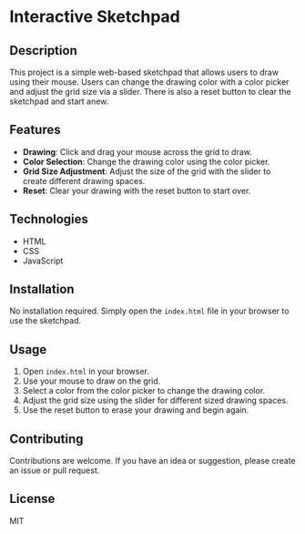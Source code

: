 # Interactive Sketchpad

## Description

This project is a simple web-based sketchpad that allows users to draw using their mouse. Users can change the drawing color with a color picker and adjust the grid size via a slider. There is also a reset button to clear the sketchpad and start anew.

## Features

- **Drawing**: Click and drag your mouse across the grid to draw.
- **Color Selection**: Change the drawing color using the color picker.
- **Grid Size Adjustment**: Adjust the size of the grid with the slider to create different drawing spaces.
- **Reset**: Clear your drawing with the reset button to start over.

## Technologies

- HTML
- CSS
- JavaScript

## Installation

No installation required. Simply open the `index.html` file in your browser to use the sketchpad.

## Usage

1. Open `index.html` in your browser.
2. Use your mouse to draw on the grid.
3. Select a color from the color picker to change the drawing color.
4. Adjust the grid size using the slider for different sized drawing spaces.
5. Use the reset button to erase your drawing and begin again.

## Contributing

Contributions are welcome. If you have an idea or suggestion, please create an issue or pull request.

## License

MIT
